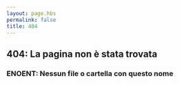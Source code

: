 ```yaml
---
layout: page.hbs
permalink: false
title: 404
---
```

## 404: La pagina non è stata trovata
### ENOENT: Nessun file o cartella con questo nome
